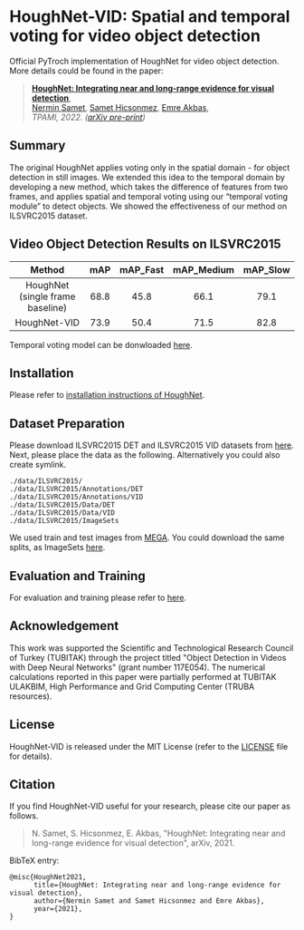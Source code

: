 # HoughNet-VID: Spatial and temporal voting for video object detection

Official PyTroch implementation of HoughNet for video object detection. More details could be found in the paper:

> [**HoughNet: Integrating near and long-range evidence for visual detection**](https://arxiv.org/abs/2104.06773),            
> [Nermin Samet](https://nerminsamet.github.io/), [Samet Hicsonmez](https://giddyyupp.github.io/), [Emre Akbas](http://user.ceng.metu.edu.tr/~emre/),        
> *TPAMI, 2022. ([arXiv pre-print](https://arxiv.org/abs/2104.06773))*          

## Summary

The original HoughNet applies voting only in the spatial domain - for object detection in still images. 
We extended this idea to the temporal domain by developing a new method, which takes the difference of features from two frames, and 
applies spatial and temporal voting using our “temporal voting module” to detect objects. 
We showed the effectiveness of our method  on ILSVRC2015 dataset. 

## Video Object Detection Results on ILSVRC2015

| Method          | mAP | mAP_Fast | mAP_Medium | mAP_Slow |  
|:---------------:|:----------:|:----------:|:----------:|:----------:|
|HoughNet (single frame baseline)    | 68.8 | 45.8 | 66.1 | 79.1 |
|HoughNet-VID | 73.9 |     50.4 | 71.5 | 82.8|

Temporal voting model can be donwloaded [here](https://drive.google.com/file/d/1sMDug6hkR5jUyrEVV73GvxjiLtfq_zw1/view?usp=sharing).

## Installation

Please refer to  [installation instructions of HoughNet](https://github.com/nerminsamet/houghnet/blob/master/readme/INSTALL.md).


## Dataset Preparation

Please download ILSVRC2015 DET and ILSVRC2015 VID datasets from [here](http://image-net.org/challenges/LSVRC/2015/2015-downloads). 
Next, please place the data as the following. Alternatively you could also create symlink.


```
./data/ILSVRC2015/
./data/ILSVRC2015/Annotations/DET
./data/ILSVRC2015/Annotations/VID
./data/ILSVRC2015/Data/DET
./data/ILSVRC2015/Data/VID
./data/ILSVRC2015/ImageSets
```

We used train and test images from [MEGA](https://github.com/Scalsol/mega.pytorch). You could download the same splits,
as ImageSets [here](https://drive.google.com/drive/folders/1OrLHksrGBYPHVk5UlnmAaugGsvdAULRI?usp=sharing).

## Evaluation and Training

For evaluation and training please refer to [here](experiments/houghnet-vid.sh).

## Acknowledgement

This work was supported the Scientific and Technological Research Council of Turkey (TUBITAK) through the project titled "Object Detection in Videos with Deep Neural Networks" (grant number 117E054). The numerical calculations reported in this paper were partially performed at TUBITAK ULAKBIM,  High Performance and Grid Computing Center (TRUBA resources).

## License

HoughNet-VID is released under the MIT License (refer to the [LICENSE](LICENSE) file for details). 
 
## Citation

If you find HoughNet-VID useful for your research, please cite our paper as follows.

> N. Samet, S. Hicsonmez, E. Akbas, "HoughNet: Integrating near and long-range evidence for visual detection",
> arXiv, 2021.

BibTeX entry:
```
@misc{HoughNet2021,
      title={HoughNet: Integrating near and long-range evidence for visual detection}, 
      author={Nermin Samet and Samet Hicsonmez and Emre Akbas},
      year={2021}, 
}
```
